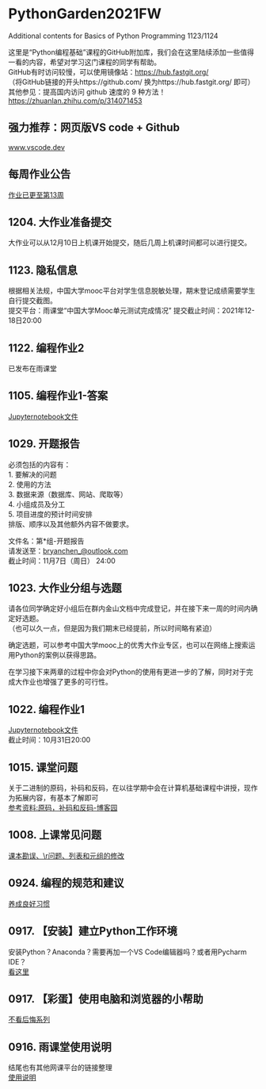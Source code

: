 # PythonGarden2021FW
Additional contents for Basics of Python Programming 1123/1124  
  
这里是“Python编程基础”课程的GitHub附加库，我们会在这里陆续添加一些值得一看的内容，希望对学习这门课程的同学有帮助。  
GitHub有时访问较慢，可以使用镜像站：https://hub.fastgit.org/  
（将GitHub链接的开头https://github.com/ 换为https://hub.fastgit.org/ 即可）  
其他参见：提高国内访问 github 速度的 9 种方法！https://zhuanlan.zhihu.com/p/314071453  

## 强力推荐：网页版VS code + Github
www.vscode.dev  

## 每周作业公告
[作业已更至第13周](/WeeklyHomework.md)  

## 1204. 大作业准备提交
大作业可以从12月10日上机课开始提交，随后几周上机课时间都可以进行提交。  

## 1123. 隐私信息
根据相关法规，中国大学mooc平台对学生信息脱敏处理，期末登记成绩需要学生自行提交截图。  
提交平台：雨课堂“中国大学Mooc单元测试完成情况”
提交截止时间：2021年12-18日20:00

## 1122. 编程作业2
已发布在雨课堂  

## 1105. 编程作业1-答案
[Jupyternotebook文件](/Homework1Answer.ipynb)  

## 1029. 开题报告
必须包括的内容有：  
    1. 要解决的问题  
    2. 使用的方法  
    3. 数据来源（数据库、网站、爬取等）  
    4. 小组成员及分工  
    5. 项目进度的预计时间安排  
排版、顺序以及其他额外内容不做要求。  

文件名：第*组-开题报告  
请发送至：bryanchen_@outlook.com  
截止时间：11月7日（周日） 24:00  

## 1023. 大作业分组与选题
请各位同学确定好小组后在群内金山文档中完成登记，并在接下来一周的时间内确定好选题。  
（也可以久一点，但是因为我们期末已经提前，所以时间略有紧迫）  

确定选题，可以参考中国大学mooc上的优秀大作业专区，也可以在网络上搜索运用Python的案例以获得思路。  

在学习接下来两章的过程中你会对Python的使用有更进一步的了解，同时对于完成大作业也增强了更多的可行性。  

## 1022. 编程作业1
[Jupyternotebook文件](/Homework1.ipynb)  
截止时间：10月31日20:00  

## 1015. 课堂问题
关于二进制的原码，补码和反码，在以往学期中会在计算机基础课程中讲授，现作为拓展内容，有基本了解即可  
[参考资料:原码，补码和反码-博客园](https://www.cnblogs.com/wqbin/p/11142873.html)

## 1008. 上课常见问题
[课本勘误、\\r问题、列表和元组的修改](/1008FAQ.md)

## 0924. 编程的规范和建议
[养成良好习惯](/BeProfessional.md)  

## 0917. 【安装】建立Python工作环境  
安装Python？Anaconda？需要再加一个VS Code编辑器吗？或者用Pycharm IDE？  
[看这里](/BuildMyWorkflow.md)  

## 0917. 【彩蛋】使用电脑和浏览器的小帮助  
[不看后悔系列](/Tips.md)  

## 0916. 雨课堂使用说明  
结尾也有其他网课平台的链接整理  
[使用说明](/HowToUseRainclassroom.md)  
